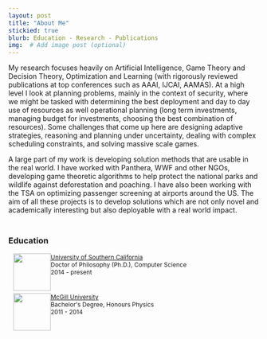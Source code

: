 ```yaml
---
layout: post
title: "About Me"
stickied: true
blurb: Education - Research - Publications
img:  # Add image post (optional)
---
```


My research focuses heavily on Artificial Intelligence, Game Theory and Decision Theory, Optimization and Learning (with rigorously reviewed publications at top conferences such as AAAI, IJCAI, AAMAS). At a high level I look at planning problems, mainly in the context of security, where we might be tasked with determining the best deployment and day to day use of resources as well operational planning (long term investments, managing budget for investments, choosing the best combination of resources). Some challenges that come up here are designing adaptive strategies, reasoning and planning under uncertainty, dealing with complex scheduling constraints, and solving massive scale games.

A large part of my work is developing solution methods that are usable in the real world. I have worked with Panthera, WWF and other NGOs, developing game theoretic algorithms to help protect the national parks and wildlife against deforestation and poaching. I have also been working with the TSA on optimizing passenger screening at airports around the US. The aim of all these projects is to develop solutions which are not only novel and academically interesting but also deployable with a real world impact.


<h3><br>Education<br></h3>

<div style="font-size:12px;margin-left:10px;height:80px;">
<img style=" float:left;width: 75px; hspace:100px" src="{{site.baseurl}}/assets/img/usc.png"> 
<a href="http://www.usc.edu">University of Southern California</a><br>
Doctor of Philosophy (Ph.D.), Computer Science <br>
2014 - present
</div>        
<div style="font-size:12px;margin-left:10px;height:80px">
<img style="float:left;width: 75px; hspace:100px" src="{{site.baseurl}}/assets/img/mcgill.png"> 
<a href="http://www.mcgill.ca">McGill University</a> <br>
Bachelor's Degree, Honours Physics <br>
2011 - 2014
</div>